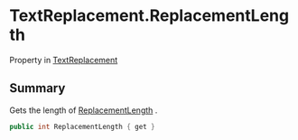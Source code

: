 # TextReplacement.ReplacementLength

Property in [TextReplacement](/docs/api/csharp/yarn.compiler.upgrader.textreplacement.md)

## Summary


Gets the length of  <a href="yarn.compiler.upgrader.textreplacement.replacementlength.md">ReplacementLength</a> .


```csharp
public int ReplacementLength { get }
```

